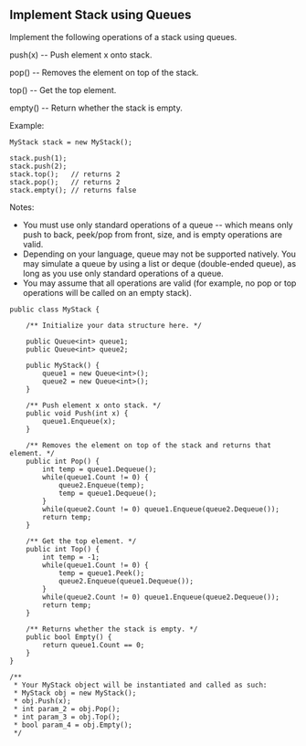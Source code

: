 ## Implement Stack using Queues

Implement the following operations of a stack using queues.

push(x) -- Push element x onto stack.

pop() -- Removes the element on top of the stack.

top() -- Get the top element.

empty() -- Return whether the stack is empty.

Example:
```
MyStack stack = new MyStack();

stack.push(1);
stack.push(2);  
stack.top();   // returns 2
stack.pop();   // returns 2
stack.empty(); // returns false
```
Notes:

* You must use only standard operations of a queue -- which means only push to back, peek/pop from front, size, and is empty operations are valid.
* Depending on your language, queue may not be supported natively. You may simulate a queue by using a list or deque (double-ended queue), as long as you use only standard operations of a queue.
* You may assume that all operations are valid (for example, no pop or top operations will be called on an empty stack).

```
public class MyStack {

    /** Initialize your data structure here. */
    
    public Queue<int> queue1;
    public Queue<int> queue2;
    
    public MyStack() {
        queue1 = new Queue<int>();
        queue2 = new Queue<int>();
    }
    
    /** Push element x onto stack. */
    public void Push(int x) {
        queue1.Enqueue(x);
    }
    
    /** Removes the element on top of the stack and returns that element. */
    public int Pop() {
        int temp = queue1.Dequeue();
        while(queue1.Count != 0) {
            queue2.Enqueue(temp);
            temp = queue1.Dequeue();
        }
        while(queue2.Count != 0) queue1.Enqueue(queue2.Dequeue());
        return temp;
    }
    
    /** Get the top element. */
    public int Top() {
        int temp = -1;
        while(queue1.Count != 0) {
            temp = queue1.Peek();
            queue2.Enqueue(queue1.Dequeue());        
        }
        while(queue2.Count != 0) queue1.Enqueue(queue2.Dequeue());
        return temp;
    }
    
    /** Returns whether the stack is empty. */
    public bool Empty() {
        return queue1.Count == 0;
    }
}

/**
 * Your MyStack object will be instantiated and called as such:
 * MyStack obj = new MyStack();
 * obj.Push(x);
 * int param_2 = obj.Pop();
 * int param_3 = obj.Top();
 * bool param_4 = obj.Empty();
 */
```
